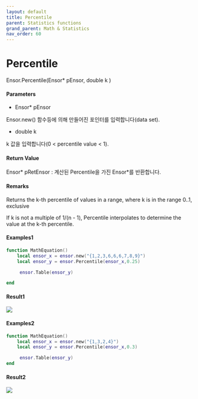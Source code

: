 ```yaml
---
layout: default
title: Percentile
parent: Statistics functions
grand_parent: Math & Statistics
nav_order: 60
---
```


# Percentile

Ensor.Percentile\(Ensor\* pEnsor, double k \)

#### Parameters

* Ensor\* pEnsor

Ensor.new\(\) 함수등에 의해 만들어진 포인터를 입력합니다\(data set\).

* double k

k 값을 입력합니다\(0 &lt; percentile value &lt; 1\).

#### Return Value

Ensor\* pRetEnsor : 계산된 Percentile을 가진  Ensor\*를 반환합니다.

#### Remarks

Returns the k-th percentile of values in a range, where k is in the range 0..1, exclusive

If k is not a multiple of 1/\(n - 1\), Percentile interpolates to determine the value at the k-th percentile.

#### Examples1

```lua
function MathEquation()
    local ensor_x = ensor.new("{1,2,3,6,6,6,7,8,9}")
    local ensor_y = ensor.Percentile(ensor_x,0.25)

     ensor.Table(ensor_y)

end
```

#### Result1

![](/StatisticsAPI/PercentileResultTable.png)

#### Examples2

```lua
function MathEquation()
    local ensor_x = ensor.new("{1,3,2,4}")
    local ensor_y = ensor.Percentile(ensor_x,0.3)

     ensor.Table(ensor_y)
end
```

#### Result2

![](/StatisticsAPI/PercentileResultTable2.png)

